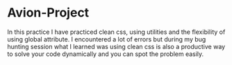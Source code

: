 # Avion-Project
In this practice I have practiced clean css, using utilities and the flexibility of using global attribute. I encountered a lot of errors but during my bug hunting session what I learned was using clean css is also a productive way to solve your code dynamically and you can spot the problem easily.
